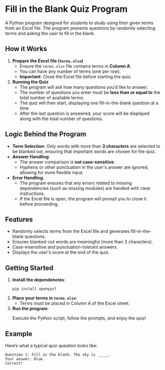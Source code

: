 <h1>Fill in the Blank Quiz Program</h1>
    <p>A Python program designed for students to study using their given terms from an Excel file. The program presents questions by randomly selecting terms and asking the user to fill in the blank.</p>

  <h2>How it Works</h2>
    <ol>
        <li><strong>Prepare the Excel file (<code>terms.xlsx</code>)</strong>
            <ul>
                <li>Ensure the <code>terms.xlsx</code> file contains terms in <strong>Column A</strong>.</li>
                <li>You can have any number of terms (one per row).</li>
                <li><strong>Important</strong>: Close the Excel file before starting the quiz.</li>
            </ul>
        </li>
        <li><strong>Running the Quiz</strong>
            <ul>
                <li>The program will ask how many questions you’d like to answer.</li>
                <li>The number of questions you enter must be <strong>less than or equal to</strong> the total number of available terms.</li>
                <li>The quiz will then start, displaying one fill-in-the-blank question at a time.</li>
                <li>After the last question is answered, your score will be displayed along with the total number of questions.</li>
            </ul>
        </li>
    </ol>

  <h2>Logic Behind the Program</h2>
    <ul>
        <li><strong>Term Selection</strong>: Only words with more than <strong>3 characters</strong> are selected to be blanked out, ensuring that important words are chosen for the quiz.</li>
        <li><strong>Answer Handling</strong>: 
            <ul>
                <li>The answer comparison is <strong>not case-sensitive</strong>.</li>
                <li>Hyphens or other punctuation in the user's answer are ignored, allowing for more flexible input.</li>
            </ul>
        </li>
        <li><strong>Error Handling</strong>: 
            <ul>
                <li>The program ensures that any errors related to missing dependencies (such as missing modules) are handled with clear instructions.</li>
                <li>If the Excel file is open, the program will prompt you to close it before proceeding.</li>
            </ul>
        </li>
    </ul>

  <h2>Features</h2>
    <ul>
        <li>Randomly selects terms from the Excel file and generates fill-in-the-blank questions.</li>
        <li>Ensures blanked-out words are meaningful (more than 3 characters).</li>
        <li>Case-insensitive and punctuation-tolerant answers.</li>
        <li>Displays the user's score at the end of the quiz.</li>
    </ul>

  <h2>Getting Started</h2>
    <ol>
        <li><strong>Install the dependencies</strong>:
            <pre><code>pip install openpyxl</code></pre>
        </li>
        <li><strong>Place your terms in <code>terms.xlsx</code></strong>:
            <ul>
                <li>Terms must be placed in Column A of the Excel sheet.</li>
            </ul>
        </li>
        <li><strong>Run the program</strong>:
            <p>Execute the Python script, follow the prompts, and enjoy the quiz!</p>
        </li>
    </ol>

  <h2>Example</h2>
    <p>Here’s what a typical quiz question looks like:</p>
    <pre><code>Question 1: Fill in the blank: The sky is _____.
Your answer: blue
Correct!</code></pre>
